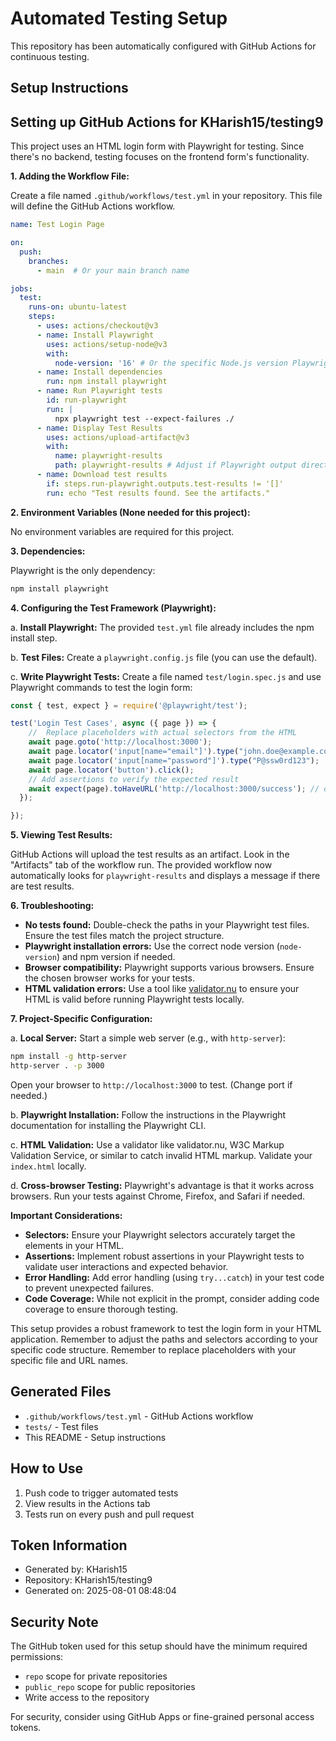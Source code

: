 # Automated Testing Setup

This repository has been automatically configured with GitHub Actions for continuous testing.

## Setup Instructions

## Setting up GitHub Actions for KHarish15/testing9

This project uses an HTML login form with Playwright for testing.  Since there's no backend, testing focuses on the frontend form's functionality.

**1. Adding the Workflow File:**

Create a file named `.github/workflows/test.yml` in your repository.  This file will define the GitHub Actions workflow.

```yaml
name: Test Login Page

on:
  push:
    branches:
      - main  # Or your main branch name

jobs:
  test:
    runs-on: ubuntu-latest
    steps:
      - uses: actions/checkout@v3
      - name: Install Playwright
        uses: actions/setup-node@v3
        with:
          node-version: '16' # Or the specific Node.js version Playwright needs
      - name: Install dependencies
        run: npm install playwright
      - name: Run Playwright tests
        id: run-playwright
        run: |
          npx playwright test --expect-failures ./
      - name: Display Test Results
        uses: actions/upload-artifact@v3
        with:
          name: playwright-results
          path: playwright-results # Adjust if Playwright output directory changes
      - name: Download test results
        if: steps.run-playwright.outputs.test-results != '[]'
        run: echo "Test results found. See the artifacts."
```

**2. Environment Variables (None needed for this project):**

No environment variables are required for this project.

**3. Dependencies:**

Playwright is the only dependency:

```bash
npm install playwright
```

**4. Configuring the Test Framework (Playwright):**

a. **Install Playwright:** The provided `test.yml` file already includes the npm install step.

b. **Test Files:** Create a `playwright.config.js` file (you can use the default).

c. **Write Playwright Tests:** Create a file named `test/login.spec.js` and use Playwright commands to test the login form:

```javascript
const { test, expect } = require('@playwright/test');

test('Login Test Cases', async ({ page }) => {
    //  Replace placeholders with actual selectors from the HTML
    await page.goto('http://localhost:3000');
    await page.locator('input[name="email"]').type("john.doe@example.com");
    await page.locator('input[name="password"]').type("P@ssw0rd123");
    await page.locator('button').click();
    // Add assertions to verify the expected result
    await expect(page).toHaveURL('http://localhost:3000/success'); // or your success page URL
  });

});

```

**5. Viewing Test Results:**

GitHub Actions will upload the test results as an artifact.  Look in the "Artifacts" tab of the workflow run. The provided workflow now automatically looks for `playwright-results` and displays a message if there are test results.


**6. Troubleshooting:**

* **No tests found:** Double-check the paths in your Playwright test files.  Ensure the test files match the project structure.
* **Playwright installation errors:** Use the correct node version (`node-version`) and npm version if needed.
* **Browser compatibility:** Playwright supports various browsers. Ensure the chosen browser works for your tests.
* **HTML validation errors:** Use a tool like [validator.nu](https://validator.nu/) to ensure your HTML is valid before running Playwright tests locally.

**7. Project-Specific Configuration:**

a. **Local Server:** Start a simple web server (e.g., with `http-server`):
```bash
npm install -g http-server
http-server . -p 3000
```
Open your browser to `http://localhost:3000` to test.  (Change port if needed.)


b. **Playwright Installation:** Follow the instructions in the Playwright documentation for installing the Playwright CLI.



c. **HTML Validation:**  Use a validator like validator.nu, W3C Markup Validation Service, or similar to catch invalid HTML markup. Validate your `index.html` locally.

d. **Cross-browser Testing:**  Playwright's advantage is that it works across browsers.  Run your tests against Chrome, Firefox, and Safari if needed.


**Important Considerations:**

*   **Selectors:**  Ensure your Playwright selectors accurately target the elements in your HTML.
*   **Assertions:** Implement robust assertions in your Playwright tests to validate user interactions and expected behavior.
*   **Error Handling:** Add error handling (using `try...catch`) in your test code to prevent unexpected failures.
*   **Code Coverage:** While not explicit in the prompt, consider adding code coverage to ensure thorough testing.

This setup provides a robust framework to test the login form in your HTML application. Remember to adjust the paths and selectors according to your specific code structure. Remember to replace placeholders with your specific file and URL names.

## Generated Files

- `.github/workflows/test.yml` - GitHub Actions workflow
- `tests/` - Test files
- This README - Setup instructions

## How to Use

1. Push code to trigger automated tests
2. View results in the Actions tab
3. Tests run on every push and pull request

## Token Information

- Generated by: KHarish15
- Repository: KHarish15/testing9
- Generated on: 2025-08-01 08:48:04

## Security Note

The GitHub token used for this setup should have the minimum required permissions:
- `repo` scope for private repositories
- `public_repo` scope for public repositories
- Write access to the repository

For security, consider using GitHub Apps or fine-grained personal access tokens.
